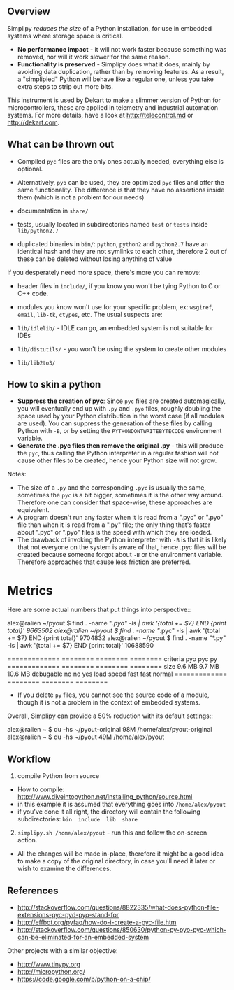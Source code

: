 Overview
--------
Simplipy *reduces the size* of a Python installation, for use in embedded systems where storage space is critical.


* **No performance impact** - it will not work faster because something was removed, nor will it work slower for the same reason.
* **Functionality is preserved** - Simplipy does what it does, mainly by avoiding data duplication, rather than by removing features. As a result, a "simplipied" Python will behave like a regular one, unless you take extra steps to strip out more bits.

This instrument is used by Dekart to make a slimmer version of Python for microcontrollers, these are applied in telemetry and industrial automation systems. For more details, have a look at http://telecontrol.md or http://dekart.com.

What can be thrown out
----------------------
* Compiled `pyc` files are the only ones actually needed, everything else is optional.

 * Alternatively, `pyo` can be used, they are optimized `pyc` files and offer the same functionality. The difference is that they have no assertions inside them (which is not a problem for our needs)

* documentation in `share/`
* tests, usually located in subdirectories named `test` or `tests` inside `lib/python2.7`
* duplicated binaries in `bin/`: `python`, `python2` and `python2.7` have an identical hash and they are not symlinks to each other, therefore 2 out of these can be deleted without losing anything of value

If you desperately need more space, there's more you can remove:

* header files in `include/`, if you know you won't be tying Python to C or C++ code.
* modules you know won't use for your specific problem, ex: `wsgiref`, `email`, `lib-tk`, `ctypes`, etc. The usual suspects are:

 * `lib/idlelib/` - IDLE can go, an embedded system is not suitable for IDEs
 * `lib/distutils/` - you won't be using the system to create other modules
 * `lib/lib2to3/`




How to skin a python
--------------------

* **Suppress the creation of pyc**: Since `pyc` files are created automagically, you will eventually end up with `.py` and `.pyo` files, roughly doubling the space used by your Python distribution in the worst case (if all modules are used). You can suppress the generation of these files by calling Python with `-B`, or by setting the `PYTHONDONTWRITEBYTECODE` environment variable.
* **Generate the .pyc files then remove the original .py** - this will produce the `pyc`, thus calling the Python interpreter in a regular fashion will not cause other files to be created, hence your Python size will not grow.

Notes:

* The size of a `.py` and the corresponding `.pyc` is usually the same, sometimes the `pyc` is a bit bigger, sometimes it is the other way around. Therefore one can consider that space-wise, these approaches are equivalent. 
* A program doesn't run any faster when it is read from a ".pyc" or ".pyo" file than when it is read from a ".py" file; the only thing that's faster about ".pyc" or ".pyo" files is the speed with which they are loaded.
* The drawback of invoking the Python interpreter with `-B` is that it is likely that not everyone on the system is aware of that, hence .pyc files will be created because someone forgot about `-B` or the environment variable. Therefore approaches that cause less friction are preferred.

Metrics
=======
Here are some actual numbers that put things into perspective::

 alex@ralien ~/pyout $ find . -name "*.pyo" -ls | awk '{total += $7} END {print total}'
 9663502
 alex@ralien ~/pyout $ find . -name "*.pyc" -ls | awk '{total += $7} END {print total}'
 9704832
 alex@ralien ~/pyout $ find . -name "*.py" -ls | awk '{total += $7} END {print total}'
 10688590

============= ======== ======== ========
 criteria       pyo      pyc      py    
============= ======== ======== ========
 size         9.6 MB   9.7 MB   10.6 MB
 debugable     no       no       yes
 load speed   fast     fast     normal
============= ======== ======== ======== 

* If you delete `py` files, you cannot see the source code of a module, though it is not a problem in the context of embedded systems.

Overall, Simplipy can provide a 50% reduction with its default settings::

 alex@ralien ~ $ du -hs ~/pyout-original
 98M	/home/alex/pyout-original
 alex@ralien ~ $ du -hs ~/pyout
 49M	/home/alex/pyout





Workflow
--------
1. compile Python from source

 * How to compile: http://www.diveintopython.net/installing_python/source.html
 * in this example it is assumed that everything goes into `/home/alex/pyout`
 * if you've done it all right, the directory will contain the following subdirectories: `bin  include  lib  share`

2. `simplipy.sh /home/alex/pyout` - run this and follow the on-screen action.

 * All the changes will be made in-place, therefore it might be a good idea to make a copy of the original directory, in case you'll need it later or wish to examine the differences.



References
----------
* http://stackoverflow.com/questions/8822335/what-does-python-file-extensions-pyc-pyd-pyo-stand-for
* http://effbot.org/pyfaq/how-do-i-create-a-pyc-file.htm
* http://stackoverflow.com/questions/850630/python-py-pyo-pyc-which-can-be-eliminated-for-an-embedded-system

Other projects with a similar objective:

* http://www.tinypy.org
* http://micropython.org/
* https://code.google.com/p/python-on-a-chip/

